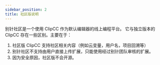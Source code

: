 ```yaml
---
sidebar_position: 2
title: 社区版说明
---
```

别针社区是一个使用 ClipCC 作为默认编辑器的线上编程平台。 它与独立版本的 ClipCC 存在一些区别。主要在于：

1. 社区版 ClipCC 支持社区相关内容（例如云变量，用户名，项目回溯等）
2. 别针社区不支持由用户直接上传扩展，只能使用经过别针团队审核的扩展。
3. 因为安全原因，社区版不会开源。
